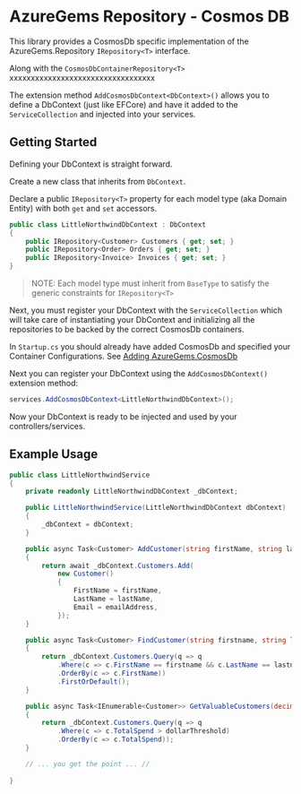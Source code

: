 # AzureGems Repository - Cosmos DB

This library provides a CosmosDb specific implementation of the AzureGems.Repository `IRepository<T>` interface.

Along with the `CosmosDbContainerRepository<T>` xxxxxxxxxxxxxxxxxxxxxxxxxxxxxxxxxx

The extension method `AddCosmosDbContext<DbContext>()` allows you to define a DbContext (just like EFCore) and have it added to the `ServiceCollection` and injected into your services.

## Getting Started

Defining your DbContext is straight forward.

Create a new class that inherits from `DbContext`.

Declare a public `IRepository<T>` property for each model type (aka Domain Entity) with both `get` and `set` accessors.

```csharp
public class LittleNorthwindDbContext : DbContext
{
    public IRepository<Customer> Customers { get; set; }
    public IRepository<Order> Orders { get; set; }
    public IRepository<Invoice> Invoices { get; set; }
}
```

> NOTE: Each model type must inherit from `BaseType` to satisfy the generic constraints for `IRepository<T>`

Next, you must register your DbContext with the `ServiceCollection` which will take care of instantiating your DbContext and initializing all the repositories to be backed by the correct CosmosDb containers.

In `Startup.cs` you should already have added CosmosDb and specified your Container Configurations. See [Adding AzureGems.CosmosDb](https://github.com/william-liebenberg/AzureGems/tree/master/AzureGems.CosmosDB#adding-azuregemscosmosdb)

Next you can register your DbContext using the `AddCosmosDbContext()` extension method:

```csharp
services.AddCosmosDbContext<LittleNorthwindDbContext>();
```

Now your DbContext is ready to be injected and used by your controllers/services.

## Example Usage

```csharp
public class LittleNorthwindService
{
	private readonly LittleNorthwindDbContext _dbContext;

	public LittleNorthwindService(LittleNorthwindDbContext dbContext)
	{
		_dbContext = dbContext;
	}

	public async Task<Customer> AddCustomer(string firstName, string lastName, string emailAddress)
	{
		return await _dbContext.Customers.Add(
			new Customer()
			{
				FirstName = firstName,
				LastName = lastName,
				Email = emailAddress,
			});
	}

	public async Task<Customer> FindCustomer(string firstname, string lastname)
	{
		return _dbContext.Customers.Query(q => q
			.Where(c => c.FirstName == firstname && c.LastName == lastname)
			.OrderBy(c => c.FirstName))
			.FirstOrDefault();
	}

	public async Task<IEnumerable<Customer>> GetValuableCustomers(decimal dollarThreshold)
	{
		return _dbContext.Customers.Query(q => q
			.Where(c => c.TotalSpend > dollarThreshold)
			.OrderBy(c => c.TotalSpend));
	}

	// ... you get the point ... //
	
}
```
